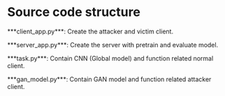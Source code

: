 # Source code structure

\*\*\*client_app.py\*\*\*: Create the attacker and victim client. 

\*\*\*server_app.py\*\*\*: Create the server with pretrain and evaluate model. 

\*\*\*task.py\*\*\*: Contain CNN (Global model) and function related normal client. 

\*\*\*gan_model.py\*\*\*: Contain GAN model and function related attacker client. 


